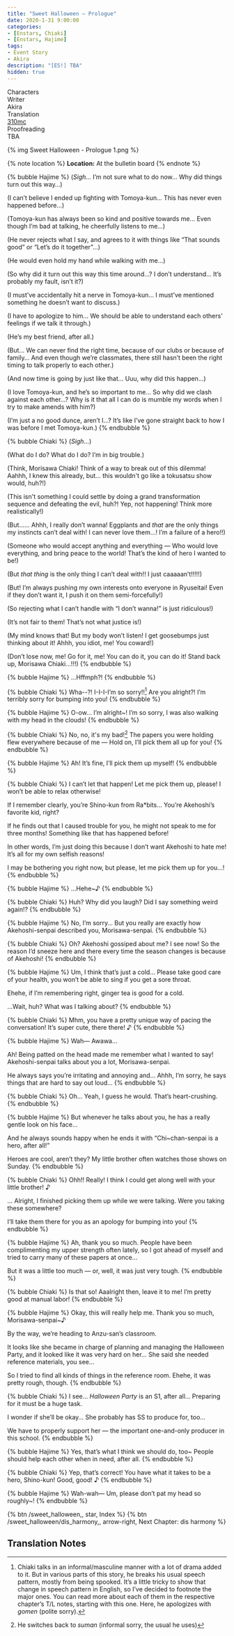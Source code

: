 ```yaml
---
title: "Sweet Halloween – Prologue"
date: 2020-1-31 9:00:00
categories:
- [Enstars, Chiaki]
- [Enstars, Hajime]
tags:
- Event Story
- Akira
description: "[ES!] TBA"
hidden: true
---
```

<div class="three-wrapper" style="--storyColor:#965e7d;--storyColor-rgb:150,94,125;--storyColor-h:326.8;--storyColor-s: 23%;--storyColor-l:47.8%;">
    <div class="info-area">
        <div class="info">
            <div class="info-item characters">
                <div class="label">
                    Characters
                </div>
                <div class="value">
                <a href="/categories/Enstars/Chiaki" character="Chiaki"></a>
                <a href="/categories/Enstars/Hajime" character="Hajime"></a>
                </div>
            </div>
            <div class="info-item one">
                <div class="label">
                    Writer
                </div>
                <div class="value">
                    Akira
                </div>
            </div>
            <div class="info-item two">
                <div class="label">
                    Translation
                </div>
                <div class="value">
                    <a href="/about">310mc</a>
                </div>
            </div>
            <div class="info-item three">
                <div class="label">
                   Proofreading
                </div>
                <div class="value">
                    TBA
                </div>
            </div>
        </div>
    </div>
</div>

<!-- more -->

{% img Sweet Halloween - Prologue 1.png %}

{% note location %}
**Location:** At the bulletin board
{% endnote %}

{% bubble Hajime %}
(*Sigh…* I’m not sure what to do now… Why did things turn out this way…)

(I can’t believe I ended up fighting with Tomoya-kun… This has never even happened before…)

(Tomoya-kun has always been so kind and positive towards me… Even though I’m bad at talking, he cheerfully listens to me…)

(He never rejects what I say, and agrees to it with things like “That sounds good” or “Let’s do it together”…)

(He would even hold my hand while walking with me…)

(So why did it turn out this way this time around…? I don’t understand… It’s probably my fault, isn’t it?)

(I must’ve accidentally hit a nerve in Tomoya-kun… I must’ve mentioned something he doesn’t want to discuss.)

(I have to apologize to him… We should be able to understand each others’ feelings if we talk it through.)

(He’s my best friend, after all.)

(But… We can never find the right time, because of our clubs or because of family… And even though we’re classmates, there still hasn’t been the right timing to talk properly to each other.)

(And now time is going by just like that… Uuu, why did this happen…)

(I love Tomoya-kun, and he’s so important to me… So why did we clash against each other…? Why is it that all I can do is mumble my words when I try to make amends with him?)

(I’m just a no good dunce, aren’t I…? It’s like I’ve gone straight back to how I was before I met Tomoya-kun.)
{% endbubble %}

{% bubble Chiaki %}
(*Sigh…*)

(What do I do? What do I do? I’m in big trouble.)

(Think, Morisawa Chiaki! Think of a way to break out of this dilemma! Aahhh, I knew this already, but… this wouldn't go like a tokusatsu show would, huh?!)

(This isn't something I could settle by doing a grand transformation sequence and defeating the evil, huh?! Yep, not happening! Think more realistically!)

(But…… Ahhh, I really don’t wanna! Eggplants and *that* are the only things my instincts can’t deal with! I can never love them…! I’m a failure of a hero!!)

(Someone who would accept anything and everything — Who would love everything, and bring peace to the world! That’s the kind of hero I wanted to be!)

(But *that thing* is the only thing I can’t deal with!! I just caaaaan’t!!!!!)

(But! I’m always pushing my own interests onto everyone in Ryuseitai! Even if they don’t want it, I push it on them semi-forcefully!)

(So rejecting what I can’t handle with “I don’t wanna!” is just ridiculous!)

(It’s not fair to them! That’s not what justice is!)

(My mind knows that! But my body won’t listen! I get goosebumps just thinking about it! Ahhh, you idiot, me! You coward!)

(Don’t lose now, me! Go for it, me! You can do it, you can do it! Stand back up, Morisawa Chiaki…!!!)
{% endbubble %}

{% bubble Hajime %}
…Hffmph?!
{% endbubble %}

{% bubble Chiaki %}
Wha--?! I-I-I-I’m so sorry!![^1] Are you alright?! I’m terribly sorry for bumping into you!
{% endbubble %}

{% bubble Hajime %}
O-ow… I’m alright~! I’m so sorry, I was also walking with my head in the clouds!
{% endbubble %}

{% bubble Chiaki %}
No, no, it's my bad![^2] The papers you were holding flew everywhere because of me — Hold on, I’ll pick them all up for you!
{% endbubble %}

{% bubble Hajime %}
Ah! It’s fine, I’ll pick them up myself!
{% endbubble %}

{% bubble Chiaki %}
I can’t let that happen! Let me pick them up, please! I won’t be able to relax otherwise!

If I remember clearly, you’re Shino-kun from Ra*bits… You’re Akehoshi’s favorite kid, right?

If he finds out that I caused trouble for you, he might not speak to me for three months! Something like that has happened before!

In other words, I’m just doing this because I don’t want Akehoshi to hate me! It’s all for my own selfish reasons!

I may be bothering you right now, but please, let me pick them up for you…!
{% endbubble %}

{% bubble Hajime %}
…Hehe~♪
{% endbubble %}

{% bubble Chiaki %}
Huh? Why did you laugh? Did I say something weird again!?
{% endbubble %}

{% bubble Hajime %}
No, I’m sorry… But you really are exactly how Akehoshi-senpai described you, Morisawa-senpai.
{% endbubble %}

{% bubble Chiaki %}
Oh? Akehoshi gossiped about me? I see now! So the reason I’d sneeze here and there every time the season changes is because of Akehoshi!
{% endbubble %}

{% bubble Hajime %}
Um, I think that’s just a cold… Please take good care of your health, you won’t be able to sing if you get a sore throat.

Ehehe, if I’m remembering right, ginger tea is good for a cold.

…Wait, huh? What was I talking about?
{% endbubble %}

{% bubble Chiaki %}
Mhm, you have a pretty unique way of pacing the conversation! It’s super cute, there there! ♪
{% endbubble %}

{% bubble Hajime %}
Wah— Awawa…

Ah! Being patted on the head made me remember what I wanted to say! Akehoshi-senpai talks about you a lot, Morisawa-senpai.

He always says you’re irritating and annoying and… Ahhh, I’m sorry, he says things that are hard to say out loud…
{% endbubble %}

{% bubble Chiaki %}
Oh… Yeah, I guess he would. That’s heart-crushing.
{% endbubble %}

{% bubble Hajime %}
But whenever he talks about you, he has a really gentle look on his face…

And he always sounds happy when he ends it with “Chi~chan-senpai is a hero, after all!”

Heroes are cool, aren’t they? My little brother often watches those shows on Sunday.
{% endbubble %}

{% bubble Chiaki %}
Ohh!! Really! I think I could get along well with your little brother! ♪

… Alright, I finished picking them up while we were talking. Were you taking these somewhere?

I’ll take them there for you as an apology for bumping into you!
{% endbubble %}

{% bubble Hajime %}
Ah, thank you so much. People have been complimenting my upper strength often lately, so I got ahead of myself and tried to carry many of these papers at once…

But it was a little too much — or, well, it was just very tough.
{% endbubble %}

{% bubble Chiaki %}
Is that so! Aaalright then, leave it to me! I’m pretty good at manual labor!
{% endbubble %}

{% bubble Hajime %}
Okay, this will really help me. Thank you so much, Morisawa-senpai~♪

By the way, we’re heading to Anzu-san’s classroom.

It looks like she became in charge of planning and managing the Halloween Party, and it looked like it was very hard on her… She said she needed reference materials, you see…

So I tried to find all kinds of things in the reference room. Ehehe, it was pretty rough, though.
{% endbubble %}

{% bubble Chiaki %}
I see… *Halloween Party* is an S1, after all… Preparing for it must be a huge task.

I wonder if she’ll be okay… She probably has SS to produce for, too…

We have to properly support her — the important one-and-only producer in this school.
{% endbubble %}

{% bubble Hajime %}
Yes, that’s what I think we should do, too~ People should help each other when in need, after all.
{% endbubble %}

{% bubble Chiaki %}
Yep, that’s correct! You have what it takes to be a hero, Shino-kun! Good, good! ♪
{% endbubble %}

{% bubble Hajime %}
Wah-wah— Um, please don’t pat my head so roughly~!
{% endbubble %}

<div toc>
{% btn /sweet_halloween,, star, Index %}
{% btn /sweet_halloween/dis_harmony,, arrow-right, Next Chapter: dis harmony %}
</div>

## Translation Notes

[^1]: Chiaki talks in an informal/masculine manner with a lot of drama added to it. But in various parts of this story, he breaks his usual speech pattern, mostly from being spooked. It’s a little tricky to show that change in speech pattern in English, so I’ve decided to footnote the major ones. You can read more about each of them in the respective chapter’s T/L notes, starting with this one. Here, he apologizes with *gomen* (polite sorry).
[^2]: He switches back to *suman* (informal sorry, the usual he uses)
